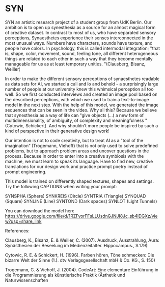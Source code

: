 # SYN
SYN an  artistic research project of a student group from UdK Berlin. Our ambition is to open up synesthesia as a source for an almost magical form of creative dataset. In contrast to most of us, who have separated sensory perceptions, Synaesthetes experience their senses interconnected in the most unusual ways. Numbers have characters, sounds have texture, and people have colors. In psychology, this is called intermodal integration; "that is, shape, color, movement, sound, feeling tone, all different heterogeneous things are related to each other in such a way that they become mentally manageable for us as at least temporary unities. "(Clausberg, Bisanz, Weiller)  
 
In order to make the different sensory perceptions of synaesthetes readable as data sets for AI, we started a call and lo and behold - a surprisingly large number of people at our university knew this whimsical perception all too well. So we first conducted interviews and created an image pool based on the described perceptions, with which we used to train a text-to-image model in the next step. With the help of this model, we generated the image sequences that can be seen in the video. Why all this? Because we believe that synesthesia as a way of life can "give objects (...) a new form of multidimensionality, of ambiguity, of complexity and meaningfulness " (Cytowic, Schickert). And why shouldn't more people be inspired by such a kind of perspective in their generative design work! 
 
Our intention is not to code creativity, but to treat AI as a "tool of the imagination" (Trogemann, Viehoff) that is not only used to solve predefined problems, but to approach problem areas and uncover questions in the process. Because in order to enter into a creative symbiosis with the machine, we must learn to speak its language. Have to find new, creative translations for our design work and practice prompt poetry instead of prompt engineering.

This model is trained on differently shaped textures, shapes and settings. Try the following CAPTIONS when writing your prompt:

SYNSPHA (Sphere)
SYNKREIS (Circle)
SYNTRIA (Triangle) 
SYNQUAD (Square)
SYNLINE (Line)
SYNTOND (Dark spaces)
SYNLOT  (Light Tunnels)

You can download the model here https://drive.google.com/file/d/1RZFvorFFsLLUsdnGJNJI8Jc_sb4IDGXz/view?usp=share_link 

References: 

Clausberg, K., Bisanz, E. & Weiller, C. (2007). Ausdruck, Ausstrahlung, Aura: Synästhesien der Beseelung im Medienzeitalter. Hippocampus., S.179)

Cytowic, R. E. & Schickert, H. (1996). Farben hören, Töne schmecken: Die bizarre Welt der Sinne (1.). dtv Verlagsgesellschaft mbH & Co. KG., S. 150)

Trogemann, G. & Viehoff, J. (2004). CodeArt: Eine elementare Einführung in die Programmierung als künstlerische Praktik (Ästhetik und Naturwissenschaften 
